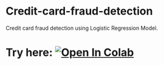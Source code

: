 # Credit-card-fraud-detection
Credit card fraud detection using Logistic Regression Model.
# Try here: [![Open In Colab](https://colab.research.google.com/assets/colab-badge.svg)](https://colab.research.google.com/github/REEKRAJROY/Credit-card-fraud-detection/blob/main/Project_10_Credit_Card_Fraud_Detection.ipynb)
